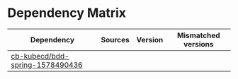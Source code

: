 # Dependency Matrix

Dependency | Sources | Version | Mismatched versions
---------- | ------- | ------- | -------------------
[cb-kubecd/bdd-spring-1578490436](https://github.com/cb-kubecd/bdd-spring-1578490436.git) |  | []() | 
